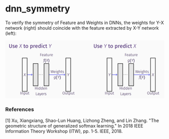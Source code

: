 # dnn_symmetry
To verify the symmetry of Feature and Weights in DNNs, the weights for Y-X network (right) should coincide with the feature extracted by X-Y network (left):

<img src="images/sym.png" width="768">

### References 
[1] Xu, Xiangxiang, Shao-Lun Huang, Lizhong Zheng, and Lin Zhang. "The geometric structure of generalized softmax learning." In 2018 IEEE Information Theory Workshop (ITW), pp. 1-5. IEEE, 2018.
